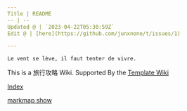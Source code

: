 ```yaml
---
Title | README
-- | --
Updated @ | `2023-04-22T05:30:59Z`
Edit @ | [here](https://github.com/junxnone/t/issues/1)

---
```

`Le vent se lève, ‌‍‍‌‍​‌‌‍​‍‌‌‌‌​‌‌‍‍‍​‌‍‍‍‍​‌‍‍‍‍​‌‍‍‌‍​‌‌‍​‍‍‌‌‌​‌‌‍‍‍​‌‌‌‍‍​‌‍‍‍‍​‌‍‍‌‍​‌‌‍​‌‌‌‌‍​‌‌‍‌​‍‌‌‌‌​‍‍‍‍‍​‍‍‍​‍‌​‌​‌‌‌​‌‌‌‌​‌‌‍il faut tenter de vivre.`



This is a 旅行攻略 Wiki. Supported By the [Template Wiki](https://junxnone.github.io/twiki/#/)



[Index](_sidebar.md ':include')

[markmap show](https://junxnone.github.io/t/markmap.html?md=https://junxnone.github.io/t/_sidebar.md ':include :type=iframe width=100% height=600px')

